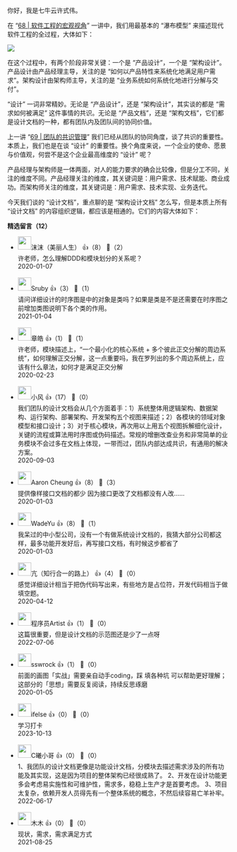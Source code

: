 你好，我是七牛云许式伟。

在 “[68 | 软件工程的宏观视角](https://time.geekbang.org/column/article/182924)” 一讲中，我们用最基本的 “瀑布模型” 来描述现代软件工程的全过程，大体如下：

![](https://static001.geekbang.org/resource/image/71/41/7141be3e927921fa8a73cd3d4a753541.png?wh=1284%2A404)

在这个过程中，有两个阶段非常关键：一个是 “产品设计”，一个是 “架构设计”。产品设计由产品经理主导，关注的是 “如何以产品特性来系统化地满足用户需求”。架构设计由架构师主导，关注的是 “业务系统如何系统化地进行分解与交付”。

“设计” 一词非常精妙。无论是 “产品设计”，还是 “架构设计”，其实谈的都是 “需求如何被满足” 这件事情的共识。无论是 “产品文档”，还是 “架构文档”，它们都是设计文档的一种，都有团队内及团队间的协同价值。

上一讲 “[69 | 团队的共识管理](https://time.geekbang.org/column/article/183900)” 我们已经从团队的协同角度，谈了共识的重要性。本质上，我们也是在谈 “设计” 的重要性。换个角度来说，一个企业的使命、愿景与价值观，何尝不是这个企业最高维度的 “设计” 呢？

产品经理与架构师是一体两面，对人的能力要求的确会比较像，但是分工不同，关注的维度不同。产品经理关注的维度，其关键词是：用户需求、技术赋能、商业成功。而架构师关注的维度，其关键词是：用户需求、技术实现、业务迭代。

今天我们谈的 “设计文档”，重点聊的是 “架构设计文档” 怎么写，但是本质上所有 “设计文档” 的内容组织逻辑，都应该是相通的。它们的内容大体如下：
<div><strong>精选留言（12）</strong></div><ul>
<li><img src="https://static001.geekbang.org/account/avatar/00/10/09/8f/ad6039b6.jpg" width="30px"><span>沫沫（美丽人生）</span> 👍（8） 💬（2）<div>许老师，怎么理解DDD和模块划分的关系呢？</div>2020-01-07</li><br/><li><img src="https://static001.geekbang.org/account/avatar/00/0f/81/a8/559afe8b.jpg" width="30px"><span>Sruby</span> 👍（3） 💬（1）<div>请问详细设计的时序图是中的对象是类吗？如果是类是不是还需要在时序图之前增加类图说明下各个类的作用。</div>2021-01-04</li><br/><li><img src="https://static001.geekbang.org/account/avatar/00/13/e6/ea/2290222a.jpg" width="30px"><span>章皓</span> 👍（1） 💬（1）<div>许老师，模块描述上，“一个最小化的核心系统 + 多个彼此正交分解的周边系统”，如何理解正交分解，这一点重要吗，我在罗列出的多个周边系统上，应该有什么章法，如何才是满足正交分解</div>2020-02-23</li><br/><li><img src="https://static001.geekbang.org/account/avatar/00/12/08/f6/76285598.jpg" width="30px"><span>小风</span> 👍（17） 💬（0）<div>我们团队的设计文档会从几个方面着手：1）系统整体用逻辑架构、数据架构、运行架构、部署架构、开发架构五个视图来描述；2）各模块的领域对象模型和接口设计；3）对于核心模块，再次用以上用五个视图拆解细化设计，关键的流程或算法用时序图或伪码描述。常规的增删改查业务和非常简单的业务模块不会过多在文档上体现，一带而过，团队内部达成共识，有通用的解决方案。</div>2020-09-03</li><br/><li><img src="https://static001.geekbang.org/account/avatar/00/10/7a/08/4d3e47dd.jpg" width="30px"><span>Aaron Cheung</span> 👍（8） 💬（3）<div>提供像样接口文档的都少 因为接口更改了文档都没有人改……</div>2020-01-03</li><br/><li><img src="https://static001.geekbang.org/account/avatar/00/12/f5/ce/7d8807d5.jpg" width="30px"><span>WadeYu</span> 👍（8） 💬（1）<div>我呆过的中小型公司，没有一个有做系统设计文档的，我猜大部分公司都这样，最多功能开发好后，再写接口文档，有时候这步都省了</div>2020-01-03</li><br/><li><img src="https://static001.geekbang.org/account/avatar/00/14/8d/c5/898b13b4.jpg" width="30px"><span>亢（知行合一的路上）</span> 👍（4） 💬（0）<div>感觉详细设计相当于把伪代码写出来，有些地方是占位符，开发代码相当于做填空题。</div>2020-04-12</li><br/><li><img src="https://static001.geekbang.org/account/avatar/00/10/3a/d3/c273ee50.jpg" width="30px"><span>程序员Artist</span> 👍（1） 💬（0）<div>这篇很重要，但是设计文档的示范图还是少了一点呀</div>2022-07-06</li><br/><li><img src="https://static001.geekbang.org/account/avatar/00/19/b1/b8/9ff50118.jpg" width="30px"><span>sswrock</span> 👍（1） 💬（0）<div>前面的画图「实战」需要亲自动手coding，踩 填各种坑 可以帮助更好理解；
这部分的「思想」需要反复阅读，持续反思琢磨</div>2020-01-05</li><br/><li><img src="https://static001.geekbang.org/account/avatar/00/26/eb/d7/90391376.jpg" width="30px"><span>ifelse</span> 👍（0） 💬（0）<div>学习打卡</div>2023-10-13</li><br/><li><img src="https://static001.geekbang.org/account/avatar/00/29/ab/37/3016d825.jpg" width="30px"><span>C曦小哥</span> 👍（0） 💬（0）<div>1、我团队的设计文档更像是功能设计文档，分模块去描述需求涉及的所有功能及其实现，这是因为项目的整体架构已经很成熟了。
2、开发在设计功能更多会考虑易实施性和可维护性，需求多，稳稳上生产才是首要考虑。
3、项目太复杂，依赖开发人员得先有一个整体系统的概念，不然后续容易亡羊补牢。</div>2022-06-17</li><br/><li><img src="https://static001.geekbang.org/account/avatar/00/16/af/fe/e9127277.jpg" width="30px"><span>木木</span> 👍（0） 💬（0）<div>现状，需求，需求满足方式</div>2021-08-25</li><br/>
</ul>